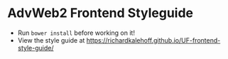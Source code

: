 # AdvWeb2 Frontend Styleguide

* Run `bower install` before working on it!
* View the style guide at https://richardkalehoff.github.io/UF-frontend-style-guide/
